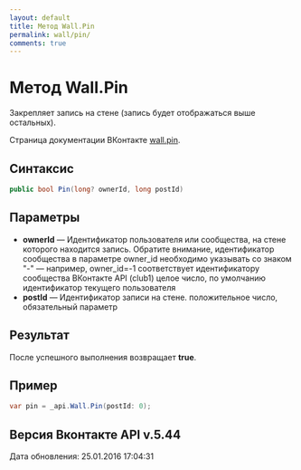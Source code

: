 ```yaml
---
layout: default
title: Метод Wall.Pin
permalink: wall/pin/
comments: true
---
```

# Метод Wall.Pin
Закрепляет запись на стене (запись будет отображаться выше остальных).

Страница документации ВКонтакте [wall.pin](https://vk.com/dev/wall.pin).

## Синтаксис
``` csharp
public bool Pin(long? ownerId, long postId)
```

## Параметры
+ **ownerId** — Идентификатор пользователя или сообщества, на стене которого находится запись. Обратите внимание, идентификатор сообщества в параметре owner_id необходимо указывать со знаком "-" — например, owner_id=-1 соответствует идентификатору сообщества ВКонтакте API (club1)  целое число, по умолчанию идентификатор текущего пользователя
+ **postId** — Идентификатор записи на стене. положительное число, обязательный параметр

## Результат
После успешного выполнения возвращает **true**.

## Пример
``` csharp
var pin = _api.Wall.Pin(postId: 0);
```

## Версия Вконтакте API v.5.44
Дата обновления: 25.01.2016 17:04:31
